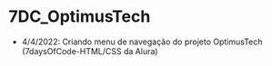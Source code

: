 # 7DC_OptimusTech

- 4/4/2022: Criando menu de navegação do projeto OptimusTech (7daysOfCode-HTML/CSS da Alura)
